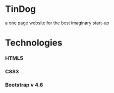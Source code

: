 # TinDog
a one page website for the best imaginary start-up
# Technologies
### HTML5
### CSS3
### Bootstrap v 4.6
